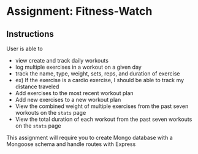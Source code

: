 # Assignment: Fitness-Watch

## Instructions

User is able to

* view create and track daily workouts
* log multiple exercises in a workout on a given day
* track the name, type, weight, sets, reps, and duration of exercise
* ex) If the exercise is a cardio exercise, I should be able to track my distance traveled
* Add exercises to the most recent workout plan
* Add new exercises to a new workout plan
* View the combined weight of multiple exercises from the past seven workouts on the `stats` page
* View the total duration of each workout from the past seven workouts on the `stats` page

This assignment will require you to create Mongo database with a Mongoose schema and handle routes with Express